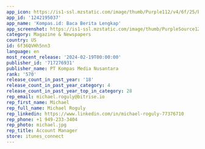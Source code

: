 ```yaml
---
app_icon: https://is1-ssl.mzstatic.com/image/thumb/Purple112/v4/6f/25/b6/6f25b69b-b0a5-8897-c4cd-db917f39fd9d/AppIcon-0-1x_U007emarketing-0-7-0-sRGB-85-220-0.png/1024x1024bb.png
app_id: '1242195037'
app_name: 'Kompas.id: Baca Berita Lengkap'
app_screenshot: https://is1-ssl.mzstatic.com/image/thumb/PurpleSource126/v4/da/b4/0c/dab40c99-154d-a924-1c0b-41854ba5c9ff/b8b7c66e-2c50-4b7e-b3a8-040260f67528_1__U00283_U0029.jpg/1242x2688bb.png
category: Magazine & Newspapers
country: US
id: 6f36QVHh5nn3
language: en
most_recent_release: '2024-02-19T00:00:00'
publisher_id: '717276931'
publisher_name: PT Kompas Media Nusantara
rank: '570'
release_count_in_past_year: '18'
release_count_in_past_year_category: 4
release_count_in_past_year_top_in_category: 28
rep_email: michael.roguly@bitrise.io
rep_first_name: Michael
rep_full_name: Michael Roguly
rep_linkedin: https://www.linkedin.com/in/michael-roguly-77376710
rep_phone: +1 949-233-3404
rep_photo: michael.jpg
rep_title: Account Manager
store: itunes_connect
---
```

